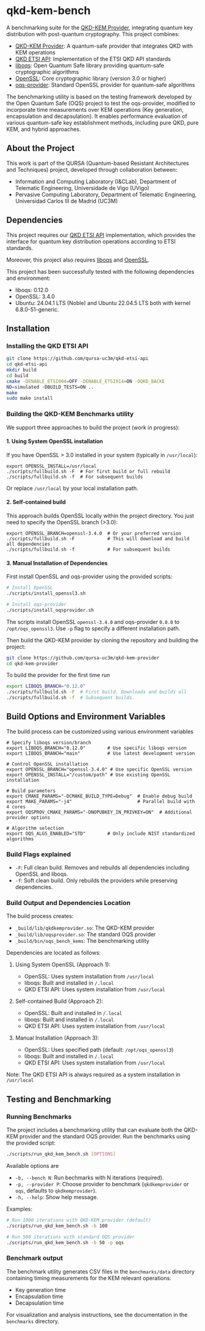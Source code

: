 # qkd-kem-bench

A benchmarking suite for the [QKD-KEM Provider](https://github.com/qursa-uc3m/qkd-kem-provider), integrating quantum key distribution with post-quantum cryptography. This project combines:

- [QKD-KEM Provider](https://github.com/qursa-uc3m/qkd-kem-provider): A quantum-safe provider that integrates QKD with KEM operations
- [QKD ETSI API](https://github.com/qursa-uc3m/qkd-etsi-api): Implementation of the ETSI QKD API standards
- [liboqs](https://github.com/open-quantum-safe/liboqs): Open Quantum Safe library providing quantum-safe cryptographic algorithms
- [OpenSSL](https://github.com/openssl/openssl): Core cryptographic library (version 3.0 or higher)
- [oqs-provider](https://github.com/open-quantum-safe/oqs-provider): Standard OpenSSL provider for quantum-safe algorithms

The benchmarking utility is based on the testing framework developed by the Open Quantum Safe (OQS) project to test the oqs-provider, modified to incorporate time measurements over KEM operations (Key generation, encapsulation and decapsulation). It enables performance evaluation of various quantum-safe key establishment methods, including pure QKD, pure KEM, and hybrid approaches. 

## About the Project

This work is part of the QURSA (Quantum-based Resistant Architectures and Techniques) project, developed through collaboration between:

- Information and Computing Laboratory (I&CLab), Department of Telematic Engineering, Universidade de Vigo (UVigo)
- Pervasive Computing Laboratory, Department of Telematic Engineering, Universidad Carlos III de Madrid (UC3M)

## Dependencies

This project requires our [QKD ETSI API](https://github.com/qursa-uc3m/qkd-etsi-api) implementation, which provides the interface for quantum key distribution operations according to ETSI standards.

Moreover, this project also requires [liboqs](https://github.com/open-quantum-safe/liboqs) and [OpenSSL](https://github.com/openssl/openssl).

This project has been successfully tested with the following dependencies and environment:

- liboqs: 0.12.0
- OpenSSL: 3.4.0
- Ubuntu: 24.04.1 LTS (Noble) and Ubuntu 22.04.5 LTS both with kernel 6.8.0-51-generic.

## Installation

### Installing the QKD ETSI API

```bash
git clone https://github.com/qursa-uc3m/qkd-etsi-api
cd qkd-etsi-api
mkdir build
cd build
cmake -DENABLE_ETSI004=OFF -DENABLE_ETSI014=ON -DQKD_BACKE
ND=simulated -DBUILD_TESTS=ON ..
make
sudo make install
```

### Building the QKD-KEM Benchmarks utility

We support three approaches to build the project (work in progress):

#### 1. Using System OpenSSL installation

If you have OpenSSL > 3.0 installed in your system (typically in ```/usr/local```):

```
export OPENSSL_INSTALL=/usr/local
./scripts/fullbuild.sh -F  # For first build or full rebuild
./scripts/fullbuild.sh -f  # For subsequent builds
```

Or replace ```/usr/local``` by your local installation path. 

#### 2. Self-contained build

This approach builds OpenSSL locally within the project directory. You just need to specify the OpenSSL branch (>3.0):

```
export OPENSSL_BRANCH=openssl-3.4.0  # Or your preferred version
./scripts/fullbuild.sh -F            # This will download and build all dependencies
./scripts/fullbuild.sh -f            # For subsequent builds
```

#### 3. Manual Installation of Dependencies

First install OpenSSL and oqs-provider using the provided scripts:

```bash
# Install OpenSSL
./scripts/install_openssl3.sh

# Install oqs-provider
./scripts/install_oqsprovider.sh
```

The scripts install OpenSSL `openssl-3.4.0` and oqs-provider `0.8.0` to `/opt/oqs_openssl3`. Use `-p` flag to specify a different installation path.

Then build the QKD-KEM provider by cloning the repository and building the project:

```bash
git clone https://github.com/qursa-uc3m/qkd-kem-provider
cd qkd-kem-provider
```

To build the provider for the first time run

```bash
export LIBOQS_BRANCH="0.12.0"
./scripts/fullbuild.sh -F  # First build. Downloads and builds all
./scripts/fullbuild.sh -f  # Subsequent builds.
```

## Build Options and Environment Variables

The build process can be customized using various environment variables

```
# Specify liboqs version/branch
export LIBOQS_BRANCH="0.12.0"        # Use specific liboqs version
export LIBOQS_BRANCH="main"          # Use latest development version

# Control OpenSSL installation
export OPENSSL_BRANCH="openssl-3.4.0" # Use specific OpenSSL version
export OPENSSL_INSTALL="/custom/path" # Use existing OpenSSL installation

# Build parameters
export CMAKE_PARAMS="-DCMAKE_BUILD_TYPE=Debug"  # Enable debug build
export MAKE_PARAMS="-j4"                        # Parallel build with 4 cores
export OQSPROV_CMAKE_PARAMS="-DNOPUBKEY_IN_PRIVKEY=ON"  # Additional provider options

# Algorithm selection
export OQS_ALGS_ENABLED="STD"        # Only include NIST standardized algorithms
```

### Build Flags explained

- `-F`: Full clean build. Removes and rebuilds all dependencies including OpenSSL and liboqs. 
- `-f`: Soft clean build. Only rebuilds the providers while preserving dependencies. 

### Build Output and Dependencies Location

The build process creates:
- `_build/lib/qkdkemprovider.so`: The QKD-KEM provider
- `_build/lib/oqsprovider.so`: The standard OQS provider
- `_build/bin/oqs_bench_kems`: The benchmarking utility

Dependencies are located as follows:

1. Using System OpenSSL (Approach 1):
   - OpenSSL: Uses system installation from `/usr/local`
   - liboqs: Built and installed in `/.local`
   - QKD ETSI API: Uses system installation from `/usr/local`

2. Self-contained Build (Approach 2):
   - OpenSSL: Built and installed in `/.local`
   - liboqs: Built and installed in `/.local`
   - QKD ETSI API: Uses system installation from `/usr/local`

3. Manual Installation (Approach 3):
   - OpenSSL: Uses specified path (default: `/opt/oqs_openssl3`)
   - liboqs: Built and installed in `/.local`
   - QKD ETSI API: Uses system installation from `/usr/local`

Note: The QKD ETSI API is always required as a system installation in `/usr/local` 

## Testing and Benchmarking

### Running Benchmarks
The project includes a benchmarking utility that can evaluate both the QKD-KEM provider and the standard OQS provider. Run the benchmarks using the provided script:

```bash
./scripts/run_qkd_kem_bench.sh [OPTIONS]
```

Available options are
- `-b, --bench N`: Run bechmarks with N iterations (required).
- `-p, --provider P`: Choose provider to benchmark (`qkdkemprovider` or `oqs`, defaults to `qkdkemprovider`).
- `-h, --help`: Show help message.

Examples:

```bash
# Run 1000 iterations with QKD-KEM provider (default)
./scripts/run_qkd_kem_bench.sh -b 100

# Run 500 iterations with standard OQS provider
./scripts/run_qkd_kem_bench.sh -b 50 -p oqs
```

### Benchmark output

The benchmark utility generates CSV files in the `benchmarks/data` directory containing timing measurements for the KEM relevant operations:
- Key generation time
- Encapsulation time
- Decapsulation time

For visualization and analysis instructions, see the documentation in the `benchmarks` directory. 




